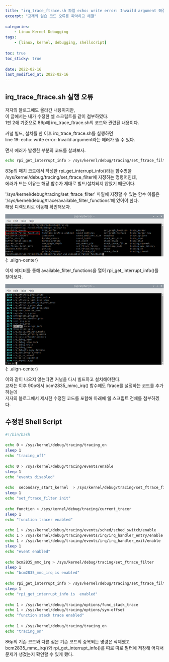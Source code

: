 ```yaml
---
title: "irq_trace_ftrace.sh 파일 echo: write error: Invaild argument 해결 방법"
excerpt: "교재의 실습 코드 오류를 파악하고 해결"

categories:
    - Linux Kernel Debugging
tags:
    - [linux, kernel, debugging, shellscript]

toc: true
toc_sticky: true

date: 2022-02-16
last_modified_at: 2022-02-16
---
```


## irq_trace_ftrace.sh 실행 오류

저자의 블로그에도 올라간 내용이지만,<br>
이 글에서는 내가 수정한 쉘 스크립트를 같이 첨부하였다.<br>
1판 2쇄 기준으로 86p에 irq_trace_ftrace.sh의 코드와 관련된 내용이다.

커널 빌드, 설치를 한 이후 irq_trace_ftrace.sh를 실행하면<br>
line 19: echo: write error: Invaild argument라는 에러가 뜰 수 있다.

먼저 에러가 발생한 부분의 코드를 살펴보자.

```bash
echo rpi_get_interrupt_info > /sys/kerenl/debug/tracing/set_ftrace_filter
```

83p의 패치 코드에서 작성한 rpi_get_interrupt_info()라는 함수명을<br>
/sys/kernel/debug/tracing/set_ftrace_filter에 지정하는 명령어인데,<br>
에러가 뜨는 이유는 해당 함수가 제대로 빌드/설치되지 않았기 때문이다.

'/sys/kernel/debug/tracing/set_ftrace_filter' 파일에 지정할 수 있는 함수 이름은<br>
'/sys/kernel/debug/trace/available_filter_functions'에 있어야 한다.<br>
해당 디렉토리로 이동해 확인해보자.

![image](/images/available_filter_functions.png){: .align-center}

이제 에디터를 통해 available_filter_functions을 열어 rpi_get_interrupt_info()를 찾아보자.

![image](/images/rpi_get_interrupt_info.png){: .align-center}

이와 같이 나오지 않는다면 커널을 다시 빌드하고 설치해야한다.<br>
교재는 이후 90p에서 bcm2835_mmc_irq() 함수에도 ftrace를 설정하는 코드를 추가하는데<br>
저자의 블로그에서 제시한 수정된 코드를 포함해 아래에 쉘 스크립트 전체를 첨부하겠다.


## 수정된 Shell Script

```bash
#!/bin/bash
 
echo 0 > /sys/kernel/debug/tracing/tracing_on
sleep 1
echo "tracing_off" 
 
echo 0 > /sys/kernel/debug/tracing/events/enable
sleep 1
echo "events disabled"
 
echo  secondary_start_kernel  > /sys/kernel/debug/tracing/set_ftrace_filter	
sleep 1
echo "set_ftrace_filter init"
 
echo function > /sys/kernel/debug/tracing/current_tracer
sleep 1
echo "function tracer enabled"
 
echo 1 > /sys/kernel/debug/tracing/events/sched/sched_switch/enable
echo 1 > /sys/kernel/debug/tracing/events/irq/irq_handler_entry/enable
echo 1 > /sys/kernel/debug/tracing/events/irq/irq_handler_exit/enable
sleep 1
echo "event enabled"
 
echo bcm2835_mmc_irq > /sys/kernel/debug/tracing/set_ftrace_filter
sleep 1
echo "bcm2835_mmc_irq is enabled"
 
echo rpi_get_interrupt_info > /sys/kernel/debug/tracing/set_ftrace_filter
sleep 1
echo "rpi_get_interrupt_info is  enabled"
 
echo 1 > /sys/kernel/debug/tracing/options/func_stack_trace
echo 1 > /sys/kernel/debug/tracing/options/sym-offset
echo "function stack trace enabled"
 
echo 1 > /sys/kernel/debug/tracing/tracing_on
echo "tracing_on"
```

86p의 기존 코드와 다른 점은 기존 코드의 중복되는 명령은 삭제했고<br>
bcm2835_mmc_irq()와 rpi_get_interrupt_info()를 따로 따로 필터에 저장해 어디서 문제가 생겼는지 확인할 수 있게 했다.

